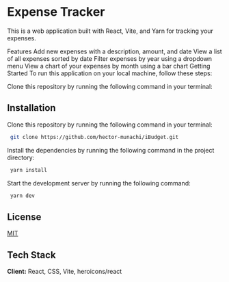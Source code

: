 
# Expense Tracker

This is a web application built with React, Vite, and Yarn for tracking your expenses.

Features
Add new expenses with a description, amount, and date
View a list of all expenses sorted by date
Filter expenses by year using a dropdown menu
View a chart of your expenses by month using a bar chart
Getting Started
To run this application on your local machine, follow these steps:

Clone this repository by running the following command in your terminal:




## Installation

Clone this repository by running the following command in your terminal:

```bash
 git clone https://github.com/hector-munachi/iBudget.git

```
Install the dependencies by running the following command in the project directory:

```bash
 yarn install

```
Start the development server by running the following command:

```bash
 yarn dev

```


    
## License

[MIT](https://choosealicense.com/licenses/mit/)


## Tech Stack

**Client:** React, CSS, Vite, heroicons/react

